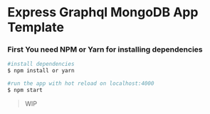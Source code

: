 # Express Graphql MongoDB App Template

### First You need NPM or Yarn for installing dependencies

``` bash
#install dependencies
$ npm install or yarn

#run the app with hot reload on localhost:4000
$ npm start

```

> WIP
